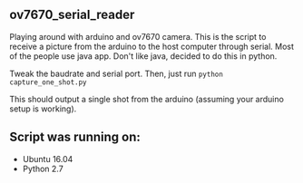 ## ov7670_serial_reader
Playing around with arduino and ov7670 camera. This is the script to receive a picture from the arduino to the host computer through serial. Most of the people use java app. Don't like java, decided to do this in python.

Tweak the baudrate and serial port. Then, just run `python capture_one_shot.py`

This should output a single shot from the arduino (assuming your arduino setup is working).

## Script was running on:
* Ubuntu 16.04
* Python 2.7
